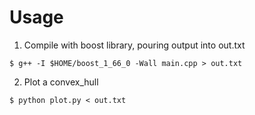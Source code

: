 # Usage

1. Compile with boost library, pouring output into out.txt
```
$ g++ -I $HOME/boost_1_66_0 -Wall main.cpp > out.txt
```


2. Plot a convex_hull
```
$ python plot.py < out.txt
```
